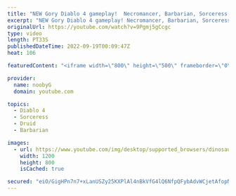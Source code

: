 ```yaml
---
title: "NEW Gory Diablo 4 gameplay!  Necromancer, Barbarian, Sorceress, and Druid! #shorts #diablo4 #diablo"
excerpt: "NEW Gory Diablo 4 gameplay! Necromancer, Barbarian, Sorceress, and Druid! #shorts #diablo4 #diablo Please subscribe for ..."
originalUrl: https://youtube.com/watch?v=9Pgmj5gCcgc
type: video
length: PT33S
publishedDateTime: 2022-09-19T00:09:47Z
heat: 106

featuredContent: "<iframe width=\"800\" height=\"500\" frameborder=\"0\" src=\"https://www.youtube.com/embed/9Pgmj5gCcgc\" allow=\"accelerometer; autoplay; encrypted-media; gyroscope; picture-in-picture\" allowfullscreen></iframe>"

provider:
  name: noobyG
  domain: youtube.com

topics:
  - Diablo 4
  - Sorceress
  - Druid
  - Barbarian

images:
  - url: https://www.youtube.com/img/desktop/supported_browsers/dinosaur.png
    width: 1200
    height: 800
    isCached: true

secured: "eiO/GigHPn7n7+xLanUSZy25KXPlAl4nBkVfG4lQ6NfpQFybAdvWCjetAfopNxMFGBUl59JvkXqWpALZfmKWsy1S8QW+oK21MSuE0E5mG6eIpMtAKzmJzBLsItAV4VPSDJiukuSNkBhz7BMeEtTY1r2/H/2PW67qiqbIzjMCFAt8GkcZs/1t/HMa9CjybROULgtKntUvv+O9q++5QMsE7JxrYdwXcdE3Zep6FY+EGBoipQzYTaDtr75MFN3+XA209aSL12aQOhZQpji+R87Z+iquv9zFkLf3W2ONMcnSWclWUNSsMjPx51j5QjBhFllpc4ZbQazn5q/iLRKCxQsBcBC8PmpuF6+Xtt2DB9EXfbIQQwahM14/lI1h92SqQNMw;3Bo2zQ1D5Lmykm7jnPD6gg=="
---
```


